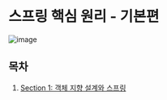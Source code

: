 # 스프링 핵심 원리 - 기본편

![image](https://user-images.githubusercontent.com/83503188/190851234-92db9ae8-67b4-48f0-a9e6-954207a5aa9a.png)

## 목차

1. [Section 1: 객체 지향 설계와 스프링](https://github.com/yoon-youngjin/SSS/blob/main/core/docs/section-01.md)
